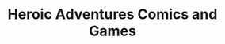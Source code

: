 ---
title: "Heroic Adventures Comics and Games"
url: /edwardsville/heroic-adventures-comics-and-games/
shop: books
---